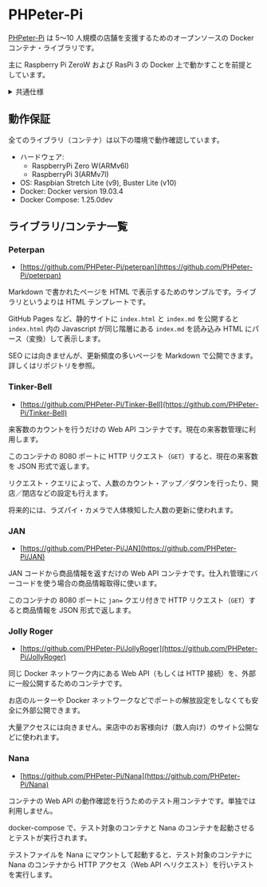 # PHPeter-Pi

[PHPeter-Pi](https://github.com/PHPeter-Pi/) は 5〜10 人規模の店舗を支援するためのオープンソースの Docker コンテナ・ライブラリです。

主に Raspberry Pi ZeroW および RasPi 3 の Docker 上で動かすことを前提としています。

<details><summary>共通仕様</summary><div><br>

<p>いずれのライブラリも Docker コンテナ上で動き、別のコンテナから Web API（HTTP アクセス）で利用します。</p>

<p>基本的に PHP で開発されていますが、Web API を実装していればいいので Python などのコンテナもありえます。</p>

<h3>利用時の注意</h3>

<ul>
<li><b>特定少数向け</b>です。<br>一般ユーザー（不特定多数）向けのライブラリではありません。例えば、店舗のスタッフなどが操作する端末のバックエンド用のライブラリとして利用します。</li>
</ul>

</div></details>

## 動作保証

全てのライブラリ（コンテナ）は以下の環境で動作確認しています。

- ハードウェア:
  - RaspberryPi Zero W(ARMv6l)
  - RaspberryPi 3(ARMv7l)
- OS: Raspbian Stretch Lite (v9), Buster Lite (v10)
- Docker: Docker version 19.03.4
- Docker Compose: 1.25.0dev

## ライブラリ/コンテナ一覧

### Peterpan

- [https://github.com/PHPeter-Pi/peterpan](https://github.com/PHPeter-Pi/peterpan)

Markdown で書かれたページを HTML で表示するためのサンプルです。ライブラリというよりは HTML テンプレートです。

GitHub Pages など、静的サイトに `index.html` と `index.md` を公開すると `index.html` 内の Javascript が同じ階層にある `index.md` を読み込み HTML にパース（変換）して表示します。

SEO には向きませんが、更新頻度の多いページを Markdown で公開できます。詳しくはリポジトリを参照。

### Tinker-Bell

- [https://github.com/PHPeter-Pi/Tinker-Bell](https://github.com/PHPeter-Pi/Tinker-Bell)

来客数のカウントを行うだけの Web API コンテナです。現在の来客数管理に利用します。

このコンテナの 8080 ポートに HTTP リクエスト（`GET`）すると、現在の来客数を JSON 形式で返します。

リクエスト・クエリによって、人数のカウント・アップ／ダウンを行ったり、開店／閉店などの設定も行えます。

将来的には、ラズパイ・カメラで人体検知した人数の更新に使われます。

### JAN

- [https://github.com/PHPeter-Pi/JAN](https://github.com/PHPeter-Pi/JAN)

JAN コードから商品情報を返すだけの Web API コンテナです。仕入れ管理にバーコードを使う場合の商品情報取得に使います。

このコンテナの 8080 ポートに `jan=` クエリ付きで HTTP リクエスト（`GET`）すると商品情報を JSON 形式で返します。

### Jolly Roger

- [https://github.com/PHPeter-Pi/JollyRoger](https://github.com/PHPeter-Pi/JollyRoger)

同じ Docker ネットワーク内にある Web API（もしくは HTTP 接続）を、外部に一般公開するためのコンテナです。

お店のルーターや Docker ネットワークなどでポートの解放設定をしなくても安全に外部公開できます。

大量アクセスには向きません。来店中のお客様向け（数人向け）のサイト公開などに使われます。

### Nana

- [https://github.com/PHPeter-Pi/Nana](https://github.com/PHPeter-Pi/Nana)

コンテナの Web API の動作確認を行うためのテスト用コンテナです。単独では利用しません。

docker-compose で、テスト対象のコンテナと Nana のコンテナを起動させるとテストが実行されます。

テストファイルを Nana にマウントして起動すると、テスト対象のコンテナに Nana のコンテナから HTTP アクセス（Web API へリクエスト）を行いテストを実行します。
